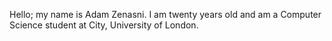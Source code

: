 Hello; my name is Adam Zenasni. I am twenty years old and am a Computer Science student at City, University of London.